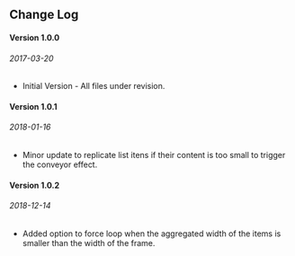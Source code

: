 ## Change Log


#### Version 1.0.0
###### 2017-03-20

* Initial Version - All files under revision.



#### Version 1.0.1
###### 2018-01-16

* Minor update to replicate list itens if their content is too small to trigger the conveyor effect.



#### Version 1.0.2
###### 2018-12-14

* Added option to force loop when the aggregated width of the items is smaller than the width of the frame.
